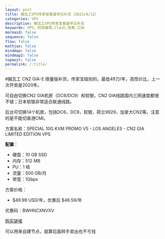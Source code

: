 ```yaml
---
layout: post
title: 搬瓦工VPS传家宝套餐罕见补货（2023/9/12）
categories: VPS
description: 搬瓦工VPS传家宝套餐罕见补货
keywords: VPS，机场推荐,Clash,免费,订阅
mermaid: false
sequence: false
flow: false
mathjax: false
mindmap: false
mindmap2: false
topmost: false
permalink: /:title/
---
```

#搬瓦工 CN2 GIA-E 限量版补货，传家宝级别的，最低49刀/年，高性价比，上一次开卖是2020年。

可自由切换CN2 GIA机房（DC6/DC9）和软银，CN2 GIA线路国内三网速度都很不错；日本软银非常适合联通线路。

后台可切换14个机房，包括DC6，DC9，软银，荷兰9929，加拿大CN2等。注意的是不能切香港CMI。

方案名称：SPECIAL 10G KVM PROMO V5 - LOS ANGELES - CN2 GIA LIMITED EDITION VPS

**配置**：

* 硬盘：10 GB SSD
* 内存：512 MB
* PU：1 核
* 流量：500 GB/月
* 带宽：1Gbps
 
方案价格：

* $49.99 USD/年，优惠后 $46.59/年

优惠码：BWHNCXNVXV

[购买链接](https://bandwagonhost.com/aff.php?aff=72669&pid=94) 

可以用来自建节点，就算后面转手卖出也不亏钱            
